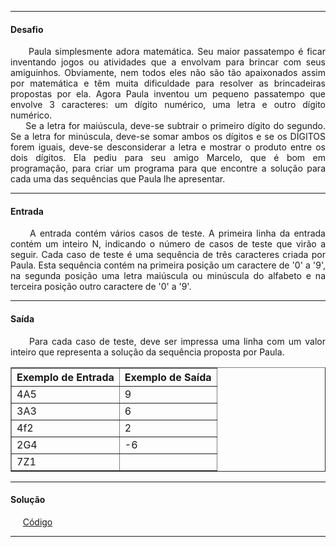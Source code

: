 <hr />

<h4 align="left">Desafio</h4>
    <p align="justify">
        &nbsp;&nbsp;&nbsp;&nbsp;&nbsp;Paula simplesmente adora matemática. Seu maior passatempo é ficar inventando jogos 
        ou atividades que a envolvam para brincar com seus amiguinhos. Obviamente, nem todos eles não são tão apaixonados 
        assim por matemática e têm muita dificuldade para resolver as brincadeiras propostas por ela. Agora Paula inventou 
        um pequeno passatempo que envolve 3 caracteres: um dígito numérico, uma letra e outro dígito numérico.
        <br />
        &nbsp;&nbsp;&nbsp;&nbsp;&nbsp;Se a letra for maiúscula, deve-se subtrair o primeiro dígito do segundo. Se a letra 
        for minúscula, deve-se somar ambos os dígitos e se os DÍGITOS forem iguais, deve-se desconsiderar a letra e mostrar 
        o produto entre os dois dígitos. Ela pediu para seu amigo Marcelo, que é bom em programação, para criar um programa 
        para que encontre a solução para cada uma das sequências que Paula lhe apresentar.
    </p>

<hr />

<h4 align="left">Entrada</h4>
    <p align="justify">
        &nbsp;&nbsp;&nbsp;&nbsp;&nbsp;A entrada contém vários casos de teste. A primeira linha da entrada contém um inteiro 
        N, indicando o número de casos de teste que virão a seguir. Cada caso de teste é uma sequência de três caracteres 
        criada por Paula. Esta sequência contém na primeira posição um caractere de '0' a '9', na segunda posição uma letra maiúscula ou minúscula do alfabeto e na terceira posição outro caractere de '0' a '9'.
    </p>

<hr />

<h4 align="left">Saída</h4>
    <p align="justify">
        &nbsp;&nbsp;&nbsp;&nbsp;&nbsp;Para cada caso de teste, deve ser impressa uma linha com um valor inteiro que representa 
        a solução da sequência proposta por Paula.
    </p>

<table border=1>
    <tr>
        <th>Exemplo de Entrada</th>
        <th>Exemplo de Saída</th>
    </tr>
    <tr>
        <td>4A5</td>
        <td>9</td>
    </tr>
    <tr>
        <td>3A3</td>
        <td>6</td>
    </tr>
    <tr>
        <td>4f2</td>
        <td>2</td>
    </tr>
    <tr>
        <td>2G4</td>
        <td>-6</td>
    </tr>
    <tr>
        <td>7Z1</td>
        <td></td>
    </tr>
</table>

<hr />

<h4 align="left">Solução</h4>
    <p align="left">
        &nbsp;&nbsp;&nbsp;&nbsp;&nbsp;<a href="https://github.com/lucasrmagalhaes/desafios-DIO/blob/master/Desafios/Kotlin/3.%20Praticando%20programa%C3%A7%C3%A3o%20em%20Kotlin/1.%20O%20jogo%20Matem%C3%A1tico%20de%20Paula/solucao.kt">Código</a>
    </p>

<hr />